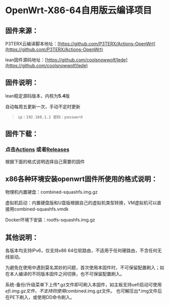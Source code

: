 # OpenWrt-X86-64自用版云编译项目

## 固件来源：

P3TERX云编译脚本地址：[https://github.com/P3TERX/Actions-OpenWrt](https://github.com/P3TERX/Actions-OpenWrt)

lean固件源码地址：[https://github.com/coolsnowwolf/lede](https://github.com/coolsnowwolf/lede)



## 固件说明：

lean稳定源码版本，内核为**5.4**版

自动每周五更新一次，手动不定时更新

> `ip：192.168.1.1 密码：password`

## 固件下载：
### 点击[Actions](https://github.com/TokimekiMemorial/openwrt/actions) 或者[Releases](https://github.com/TokimekiMemorial/openwrt/releases) 
根据下面的格式说明选择自己需要的固件


## x86各种环境安装openwrt固件所使用的格式说明：

物理机内置硬盘：combined-squashfs.img.gz

虚拟机启动：内置硬盘版和U盘版根据自己的虚拟机类型转换，VM虚拟机可以直接用combined-squashfs.vmdk

Docker环境下安装：rootfs-squashfs.img.gz

## 其他说明：

各版本均支持IPv6，仅支持x86 64位软路由，不适用于任何硬路由，不含任何无线驱动。

为避免在使用中遇到莫名其妙的问题，首次使用本固件时，不可保留配置刷入；如在本人编译的不同版本固件之间切换，也不可保留配置刷入。

系统-备份/升级菜单下上传*.gz文件即可刷入本固件，如主板支持uefi启动可使用*efi.img.gz文件，不支持则使用*combined.img.gz文件。
也可解压出*.img文件后在PE下刷入，或使用DD命令刷入。





